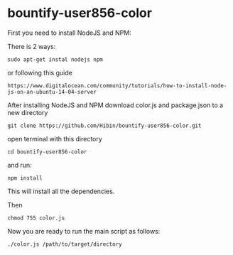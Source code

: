 # bountify-user856-color

First you need to install NodeJS and NPM:

There is 2 ways:

    sudo apt-get instal nodejs npm

or following this guide

    https://www.digitalocean.com/community/tutorials/how-to-install-node-js-on-an-ubuntu-14-04-server

After installing NodeJS and NPM download color.js and package.json to a new directory

    git clone https://github.com/Hibin/bountify-user856-color.git

open terminal with this directory

    cd bountify-user856-color

and run:
  
    npm install
  
This will install all the dependencies.

Then

    chmod 755 color.js

Now you are ready to run the main script as follows:

    ./color.js /path/to/target/directory
 
 